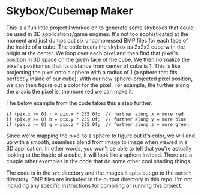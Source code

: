 # Skybox/Cubemap Maker
This is a fun little project I worked on to generate some skyboxes that could be used in 3D applications/game engines. It's not too sophisticated at the moment and just dumps out six uncompressed BMP files for each face of the inside of a cube. The code treats the skybox as 2x2x2 cube with the origin at the center. We loop over each pixel and then find that pixel's position in 3D space on the given face of the cube. We then normalize the pixel's position so that its distance from center of cube is 1. This is like projecting the pixel onto a sphere with a radius of 1 (a sphere that fits perfectly inside of our cube). With our new sphere-projected pixel position, we can then figure out a color for the pixel. For example, the further along the x-axis the pixel is, the more red we can make it.

The below example from the code takes this a step further:

    if (pix.x >= 0) r = pix.x * 255.0f;  // further along x = more red
    if (pix.y >= 0) b = pix.y * 255.0f;  // further along y = more blue
    if (pix.z >= 0) g = pix.z * 255.0f;  // further along z = more green

Since we're mapping the pixel to a sphere to figure out it's color, we will end up with a smooth, seamless blend from image to image when viewed in a 3D application. In other words, you won't be able to tell that you're actually looking at the inside of a cube, it will look like a sphere instead. There are a couple other examples in the code that do some other cool shading things.

The code is in the `src` directory and the images it spits out go to the `output` directory. BMP files are included in the output directory in this repo. I'm not including any specific instructions for compiling or running this project.